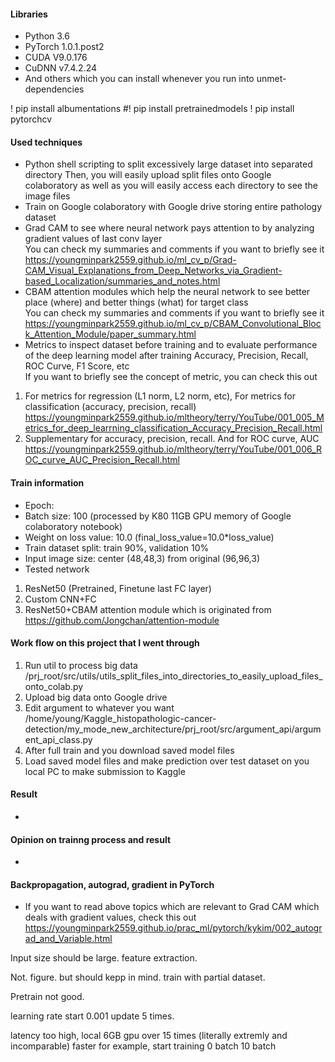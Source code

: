 
#### Libraries
- Python 3.6
- PyTorch 1.0.1.post2
- CUDA V9.0.176
- CuDNN v7.4.2.24
- And others which you can install whenever you run into unmet-dependencies



! pip install albumentations
#! pip install pretrainedmodels
! pip install pytorchcv


#### Used techniques
- Python shell scripting to split excessively large dataset into separated directory
Then, you will easily upload split files onto Google colaboratory as well as you will easily access each directory to see the image files
- Train on Google colaboratory with Google drive storing entire pathology dataset
- Grad CAM to see where neural network pays attention to by analyzing gradient values of last conv layer  
You can check my summaries and comments if you want to briefly see it  
https://youngminpark2559.github.io/ml_cv_p/Grad-CAM_Visual_Explanations_from_Deep_Networks_via_Gradient-based_Localization/summaries_and_notes.html
- CBAM attention modules which help the neural network to see better place (where) and better things (what) for target class  
You can check my summaries and comments if you want to briefly see it  
https://youngminpark2559.github.io/ml_cv_p/CBAM_Convolutional_Block_Attention_Module/paper_summary.html
- Metrics to inspect dataset before training and to evaluate performance of the deep learning model after training
Accuracy, Precision, Recall, ROC Curve, F1 Score, etc  
If you want to briefly see the concept of metric, you can check this out  
1. For metrics for regression (L1 norm, L2 norm, etc), For metrics for classification (accuracy, precision, recall)  
https://youngminpark2559.github.io/mltheory/terry/YouTube/001_005_Metrics_for_deep_learrning_classification_Accuracy_Precision_Recall.html
2. Supplementary for accuracy, precision, recall. And for ROC curve, AUC  
https://youngminpark2559.github.io/mltheory/terry/YouTube/001_006_ROC_curve_AUC_Precision_Recall.html

#### Train information
- Epoch: 
- Batch size: 100 (processed by K80 11GB GPU memory of Google colaboratory notebook)
- Weight on loss value: 10.0 (final_loss_value=10.0*loss_value)
- Train dataset split: train 90%, validation 10%
- Input image size: center (48,48,3) from original (96,96,3)
- Tested network
1. ResNet50 (Pretrained, Finetune last FC layer)
2. Custom CNN+FC
3. ResNet50+CBAM attention module which is originated from
https://github.com/Jongchan/attention-module

#### Work flow on this project that I went through
1. Run util to process big data  
/prj_root/src/utils/utils_split_files_into_directories_to_easily_upload_files_onto_colab.py
2. Upload big data onto Google drive
3. Edit argument to whatever you want
/home/young/Kaggle_histopathologic-cancer-detection/my_mode_new_architecture/prj_root/src/argument_api/argument_api_class.py
3. After full train and you download saved model files
4. Load saved model files and make prediction over test dataset on you local PC to make submission to Kaggle

#### Result
- 

#### Opinion on trainng process and result
- 

#### Backpropagation, autograd, gradient in PyTorch
- If you want to read above topics which are relevant to Grad CAM which deals with gradient values, check this out
https://youngminpark2559.github.io/prac_ml/pytorch/kykim/002_autograd_and_Variable.html





Input size should be large. feature extraction.

Not. figure. but should kepp in mind. train with partial dataset.


Pretrain not good.


learning rate start 0.001
update 5 times.

latency too high, local 6GB gpu over 15 times (literally extremly and incomparable) faster
for example, start training 0 batch 10 batch 

